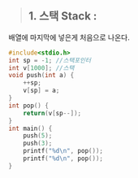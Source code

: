 > ## 1. 스택 Stack :
배열에 마지막에 넣은게 처음으로 나온다.  
```c
#include<stdio.h>
int sp = -1; //스택포인터
int v[1000]; //스택
void push(int a) {
	++sp;
	v[sp] = a;
}
int pop() {
	return(v[sp--]);
}
int main() {
	push(5); 
	push(3);
	printf("%d\n", pop()); 
	printf("%d\n", pop());
}
```
